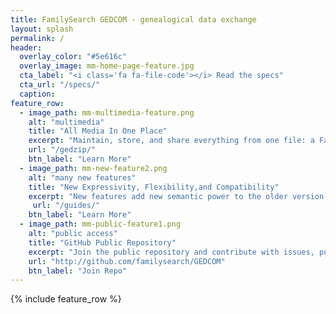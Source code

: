 ```yaml
---
title: FamilySearch GEDCOM - genealogical data exchange
layout: splash
permalink: /
header:
  overlay_color: "#5e616c"
  overlay_image: mm-home-page-feature.jpg
  cta_label: "<i class='fa fa-file-code'></i> Read the specs"
  cta_url: "/specs/"
  caption:
feature_row:
  - image_path: mm-multimedia-feature.png
    alt: "multimedia"
    title: "All Media In One Place"
    excerpt: "Maintain, store, and share everything from one file: a FamilySearch GedZip file."
    url: "/gedzip/"
    btn_label: "Learn More"
  - image_path: mm-new-feature2.png
    alt: "many new features"
    title: "New Expressivity, Flexibility,and Compatibility"
    excerpt: "New features add new semantic power to the older version of GEDCOM, allowing FamilySearch GEDCOM Version 7.0 to represent concepts Version 5.5 could not. Media can now link to the Internet as well as local files. Notes may now use a subset of HTML for basic rich-text markup. All dates now have date phrases, including date ranges and periods. Identifiers RIN, RFN, and AFN have been combined into a new EXID, which can now also be used to link to external databases and websites. All text payloads may contain line breaks. LANG payloads are now language tags. Many other positive changes can be reviewed in the ChangeLog in the main public repository."
     url: "/guides/"
    btn_label: "Learn More"
  - image_path: mm-public-feature1.png
    alt: "public access"
    title: "GitHub Public Repository"
    excerpt: "Join the public repository and contribute with issues, pull requests, and comments. Copy, review, and use the published specification for programming whatever genealogical software you want."
    url: "http://github.com/familysearch/GEDCOM"
    btn_label: "Join Repo"
---
```


{% include feature_row %}


